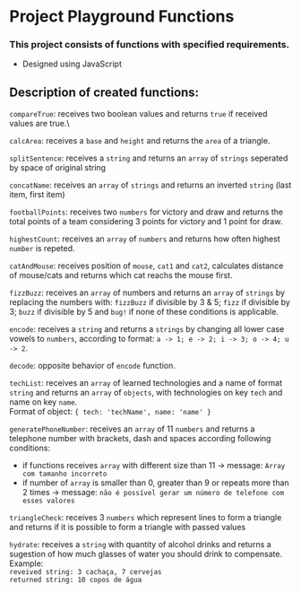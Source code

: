 # Project Playground Functions

### This project consists of functions with specified requirements.
* Designed using JavaScript

## Description of created functions: 
`compareTrue`: receives two boolean values and returns `true` if received values are true.\

`calcArea`: receives a `base` and `height` and returns the `area` of a triangle.

`splitSentence`: receives a `string` and returns an `array` of `strings` seperated by space of 
original string

`concatName`: receives an `array` of `strings` and returns an inverted `string` (last item, first item)

`footballPoints`: receives two `numbers` for victory and draw and returns the total points of a team considering 3 points for victory and 1 point for draw. 

`highestCount`: receives an `array` of `numbers` and returns how often highest `number` is repeted.

`catAndMouse`: receives position of `mouse`, `cat1` and `cat2`, calculates distance of mouse/cats and returns which cat reachs the mouse first.

`fizzBuzz`: receives an `array` of numbers and returns an `array` of `strings` by replacing the numbers with: `fizzBuzz` if divisible by 3 & 5; `fizz` if divisible by 3; `buzz` if divisible by 5 and `bug!` if none of these conditions is applicable.

`encode`: receives a `string` and returns a `strings` by changing all lower case vowels to `numbers`, according to format: `a -> 1; e -> 2; i -> 3; o -> 4; u -> 2`.

`decode`: opposite behavior of `encode` function.

`techList`: receives an `array` of learned technologies and a name of format `string` and returns an `array` of `objects`, with technologies on key `tech` and name on key `name`.\
Format of object: 
`{
  tech: 'techName',
  name: 'name'
}
`

`generatePhoneNumber`: receives an `array` of 11 `numbers` and returns a telephone number with brackets, dash and spaces according following conditions:
* if functions receives `array` with different size than 11 -> message: `Array com tamanho incorreto`
* if number of `array` is smaller than 0, greater than 9 or repeats more than 2 times -> message: `não é possível gerar um número de telefone com esses valores`

`triangleCheck`: receives 3 `numbers` which represent lines to form a triangle and returns if it is possible to form a triangle with passed values

`hydrate`: receives a `string` with quantity of alcohol drinks and returns a sugestion of how much glasses of water you should drink to compensate. Example:\
`reveived string: 3 cachaça, 7 cervejas`\
`returned string: 10 copos de água`
